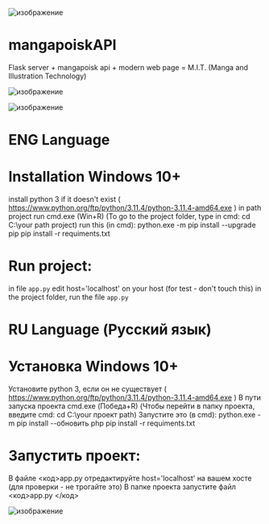 ![изображение](https://github.com/geekAmis/mangapoiskAPI/assets/49157841/be0c6f51-74cd-4887-b05a-ac8599e3b522)

# mangapoiskAPI
Flask server + mangapoisk api + modern web page = M.I.T. (Manga and Illustration Technology)

![изображение](https://github.com/geekAmis/mangapoiskAPI/assets/49157841/98d4bc05-0134-41a9-8070-85b662167e1c)

![изображение](https://github.com/geekAmis/mangapoiskAPI/assets/49157841/b5f36cc1-b275-493d-bbf6-0a271e75d25b)



# ENG Language

# Installation Windows 10+
  install python 3 if it doesn't exist ( https://www.python.org/ftp/python/3.11.4/python-3.11.4-amd64.exe )
  in path project run cmd.exe (Win+R)
  (To go to the project folder, type in cmd: cd C:\your path project)
  run this (in cmd):
  python.exe -m pip install --upgrade pip
  pip install -r requiments.txt

# Run project:
  in file <code>app.py</code> edit host='localhost' on your host (for test - don't touch this)
  in the project folder, run the file <code>app.py</code>


# RU Language (Русский язык)
# Установка Windows 10+
  Установите python 3, если он не существует ( https://www.python.org/ftp/python/3.11.4/python-3.11.4-amd64.exe )
  В пути запуска проекта cmd.exe (Победа+R)
  (Чтобы перейти в папку проекта, введите cmd: cd C:\your проект path)
  Запустите это (в cmd):
  python.exe -m pip install --обновить php
  pip install -r requiments.txt

# Запустить проект:
  В файле <код>app.py </code> отредактируйте host='localhost' на вашем хосте (для проверки - не трогайте это)
  В папке проекта запустите файл <код>app.py </код>





![изображение](https://github.com/geekAmis/mangapoiskAPI/assets/49157841/31a4a897-abbe-49e6-876e-e278d2f72da3)
